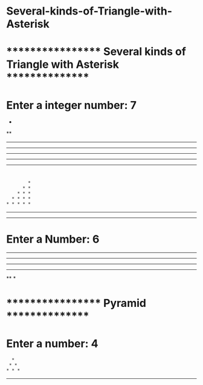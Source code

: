 # Several-kinds-of-Triangle-with-Asterisk

# **************** Several kinds of Triangle with Asterisk **************
# Enter a integer number: 7
*
**
***
****
*****
******
*******
# 
            * 
          * * 
        * * * 
      * * * * 
    * * * * * 
  * * * * * * 
* * * * * * * 
# Enter a Number: 6
******
*****
****
***
**
*
# **************** Pyramid **************
# Enter a number: 4
      * 
     * * 
    * * * 
   * * * * 
